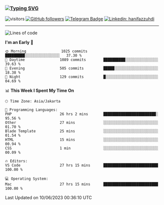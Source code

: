 ### [![Typing SVG](https://readme-typing-svg.herokuapp.com?font=lato&size=22&lines=Hi+There+👋)](https://git.io/typing-svg) 

![visitors](https://visitor-badge.glitch.me/badge?page_id=hanifazzuhdi.hanifazzuhdi)
[![GitHub followers](https://img.shields.io/github/followers/hanifazzuhdi?label=Follow&style=social)](https://github.com/hanifazzuhdi/?tab=follow) 
[![Telegram Badge](https://img.shields.io/badge/-hanif0198-blue?style=social&logo=telegram&link=https://www.t.me/hanif0198/)](https://www.t.me/hanif0198/) 
[![Linkedin: hanifazzuhdi](https://img.shields.io/badge/-hanifazzuhdi-blue?style=flat-square&logo=Linkedin&logoColor=white&link=https://www.linkedin.com/in/hanif-az-zuhdi-69688019b/)](https://www.linkedin.com/in/hanif-az-zuhdi-69688019b/) 

<hr/>

<!--START_SECTION:waka-->
![Lines of code](https://img.shields.io/badge/From%20Hello%20World%20I%27ve%20Written-19.7%20million%20lines%20of%20code-blue)

**I'm an Early 🐤** 

```text
🌞 Morning                1025 commits        █████████░░░░░░░░░░░░░░░░   37.30 % 
🌆 Daytime                1089 commits        ██████████░░░░░░░░░░░░░░░   39.63 % 
🌃 Evening                505 commits         █████░░░░░░░░░░░░░░░░░░░░   18.38 % 
🌙 Night                  129 commits         █░░░░░░░░░░░░░░░░░░░░░░░░   04.69 % 
```


📊 **This Week I Spent My Time On** 

```text
🕑︎ Time Zone: Asia/Jakarta

💬 Programming Languages: 
PHP                      26 hrs 2 mins       ████████████████████████░   95.56 % 
Other                    27 mins             ░░░░░░░░░░░░░░░░░░░░░░░░░   01.70 % 
Blade Template           25 mins             ░░░░░░░░░░░░░░░░░░░░░░░░░   01.54 % 
HTML                     15 mins             ░░░░░░░░░░░░░░░░░░░░░░░░░   00.94 % 
CSS                      1 min               ░░░░░░░░░░░░░░░░░░░░░░░░░   00.09 % 

🔥 Editors: 
VS Code                  27 hrs 15 mins      █████████████████████████   100.00 % 

💻 Operating System: 
Mac                      27 hrs 15 mins      █████████████████████████   100.00 % 
```


 Last Updated on 10/06/2023 00:36:10 UTC
<!--END_SECTION:waka-->
